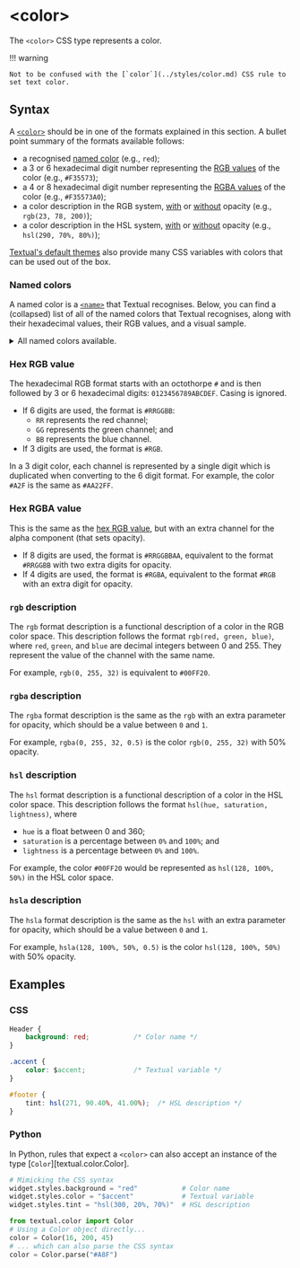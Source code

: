 # &lt;color&gt;

The `<color>` CSS type represents a color.

!!! warning

    Not to be confused with the [`color`](../styles/color.md) CSS rule to set text color.

## Syntax

A [`<color>`](./color.md) should be in one of the formats explained in this section.
A bullet point summary of the formats available follows:

 - a recognised [named color](#named-colors) (e.g., `red`);
 - a 3 or 6 hexadecimal digit number representing the [RGB values](#hex-rgb-value) of the color (e.g., `#F35573`);
 - a 4 or 8 hexadecimal digit number representing the [RGBA values](#hex-rgba-value) of the color (e.g., `#F35573A0`);
 - a color description in the RGB system, [with](#rgba-description) or [without](#rgb-description) opacity (e.g., `rgb(23, 78, 200)`);
 - a color description in the HSL system, [with](#hsla-description) or [without](#hsl-description) opacity (e.g., `hsl(290, 70%, 80%)`);

[Textual's default themes](../guide/design.md) also provide many CSS variables with colors that can be used out of the box.

### Named colors

A named color is a [`<name>`](./name.md) that Textual recognises.
Below, you can find a (collapsed) list of all of the named colors that Textual recognises, along with their hexadecimal values, their RGB values, and a visual sample.

<details>
<summary>All named colors available.</summary>

```{.rich columns="80" title="colors"}
from textual._color_constants import COLOR_NAME_TO_RGB
from textual.color import Color
from rich.table import Table
from rich.text import Text
table = Table("Name", "hex", "RGB", "Color", expand=True, highlight=True)

for name, triplet in sorted(COLOR_NAME_TO_RGB.items()):
    if len(triplet) != 3:
        continue
    color = Color(*triplet)
    r, g, b = triplet
    table.add_row(
        f'"{name}"',
        Text(f"{color.hex}", "bold green"),
        f"rgb({r}, {g}, {b})",
        Text("                    ", style=f"on rgb({r},{g},{b})")
    )
output = table
```

</details>

### Hex RGB value

The hexadecimal RGB format starts with an octothorpe `#` and is then followed by 3 or 6 hexadecimal digits: `0123456789ABCDEF`.
Casing is ignored.

 - If 6 digits are used, the format is `#RRGGBB`:
   - `RR` represents the red channel;
   - `GG` represents the green channel; and
   - `BB` represents the blue channel.
 - If 3 digits are used, the format is `#RGB`.

In a 3 digit color, each channel is represented by a single digit which is duplicated when converting to the 6 digit format.
For example, the color `#A2F` is the same as `#AA22FF`.

### Hex RGBA value

This is the same as the [hex RGB value](#hex-rgb-value), but with an extra channel for the alpha component (that sets opacity).

 - If 8 digits are used, the format is `#RRGGBBAA`, equivalent to the format `#RRGGBB` with two extra digits for opacity.
 - If 4 digits are used, the format is `#RGBA`, equivalent to the format `#RGB` with an extra digit for opacity.

### `rgb` description

The `rgb` format description is a functional description of a color in the RGB color space.
This description follows the format `rgb(red, green, blue)`, where `red`, `green`, and `blue` are decimal integers between 0 and 255.
They represent the value of the channel with the same name.

For example, `rgb(0, 255, 32)` is equivalent to `#00FF20`.

### `rgba` description

The `rgba` format description is the same as the `rgb` with an extra parameter for opacity, which should be a value between `0` and `1`.

For example, `rgba(0, 255, 32, 0.5)` is the color `rgb(0, 255, 32)` with 50% opacity.

### `hsl` description

The `hsl` format description is a functional description of a color in the HSL color space.
This description follows the format `hsl(hue, saturation, lightness)`, where

 - `hue` is a float between 0 and 360;
 - `saturation` is a percentage between `0%` and `100%`; and
 - `lightness` is a percentage between `0%` and `100%`.

For example, the color `#00FF20` would be represented as `hsl(128, 100%, 50%)` in the HSL color space.

### `hsla` description

The `hsla` format description is the same as the `hsl` with an extra parameter for opacity, which should be a value between `0` and `1`.

For example, `hsla(128, 100%, 50%, 0.5)` is the color `hsl(128, 100%, 50%)` with 50% opacity.

## Examples

### CSS

```css
Header {
    background: red;           /* Color name */
}

.accent {
    color: $accent;            /* Textual variable */
}

#footer {
    tint: hsl(271, 90.40%, 41.00%);  /* HSL description */
}
```

### Python

In Python, rules that expect a `<color>` can also accept an instance of the type [`Color`][textual.color.Color].

```py
# Mimicking the CSS syntax
widget.styles.background = "red"           # Color name
widget.styles.color = "$accent"            # Textual variable
widget.styles.tint = "hsl(300, 20%, 70%)"  # HSL description

from textual.color import Color
# Using a Color object directly...
color = Color(16, 200, 45)
# ... which can also parse the CSS syntax
color = Color.parse("#A8F")
```

